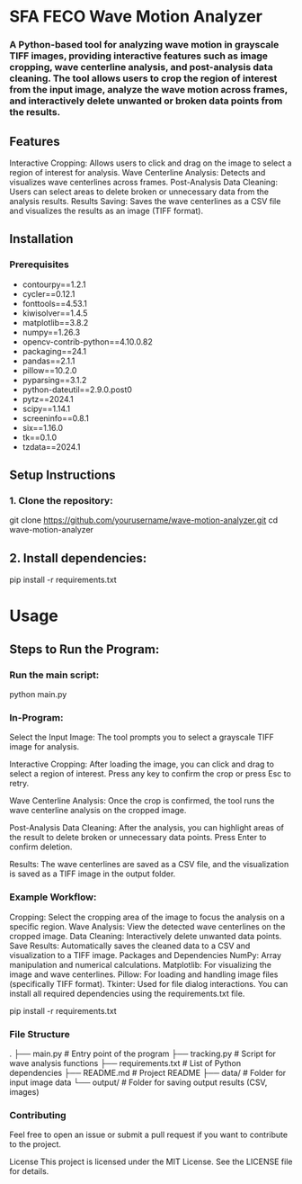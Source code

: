 # SFA FECO Wave Motion Analyzer

### A Python-based tool for analyzing wave motion in grayscale TIFF images, providing interactive features such as image cropping, wave centerline analysis, and post-analysis data cleaning. The tool allows users to crop the region of interest from the input image, analyze the wave motion across frames, and interactively delete unwanted or broken data points from the results.

## Features

Interactive Cropping: Allows users to click and drag on the image to select a region of interest for analysis.
Wave Centerline Analysis: Detects and visualizes wave centerlines across frames.
Post-Analysis Data Cleaning: Users can select areas to delete broken or unnecessary data from the analysis results.
Results Saving: Saves the wave centerlines as a CSV file and visualizes the results as an image (TIFF format).

## Installation

### Prerequisites

- contourpy==1.2.1
- cycler==0.12.1
- fonttools==4.53.1
- kiwisolver==1.4.5
- matplotlib==3.8.2
- numpy==1.26.3
- opencv-contrib-python==4.10.0.82
- packaging==24.1
- pandas==2.1.1
- pillow==10.2.0
- pyparsing==3.1.2
- python-dateutil==2.9.0.post0
- pytz==2024.1
- scipy==1.14.1
- screeninfo==0.8.1
- six==1.16.0
- tk==0.1.0
- tzdata==2024.1

## Setup Instructions

### 1. Clone the repository:

git clone https://github.com/yourusername/wave-motion-analyzer.git
cd wave-motion-analyzer

## 2. Install dependencies:

pip install -r requirements.txt

# Usage

## Steps to Run the Program:

### Run the main script:

python main.py

### In-Program:

Select the Input Image: The tool prompts you to select a grayscale TIFF image for analysis.

Interactive Cropping: After loading the image, you can click and drag to select a region of interest. Press any key to confirm the crop or press Esc to retry.

Wave Centerline Analysis: Once the crop is confirmed, the tool runs the wave centerline analysis on the cropped image.

Post-Analysis Data Cleaning: After the analysis, you can highlight areas of the result to delete broken or unnecessary data points. Press Enter to confirm deletion.

Results: The wave centerlines are saved as a CSV file, and the visualization is saved as a TIFF image in the output folder.

### Example Workflow:

Cropping: Select the cropping area of the image to focus the analysis on a specific region.
Wave Analysis: View the detected wave centerlines on the cropped image.
Data Cleaning: Interactively delete unwanted data points.
Save Results: Automatically saves the cleaned data to a CSV and visualization to a TIFF image.
Packages and Dependencies
NumPy: Array manipulation and numerical calculations.
Matplotlib: For visualizing the image and wave centerlines.
Pillow: For loading and handling image files (specifically TIFF format).
Tkinter: Used for file dialog interactions.
You can install all required dependencies using the requirements.txt file.

pip install -r requirements.txt

### File Structure

.
├── main.py # Entry point of the program
├── tracking.py # Script for wave analysis functions
├── requirements.txt # List of Python dependencies
├── README.md # Project README
├── data/ # Folder for input image data
└── output/ # Folder for saving output results (CSV, images)

### Contributing

Feel free to open an issue or submit a pull request if you want to contribute to the project.

License
This project is licensed under the MIT License. See the LICENSE file for details.
